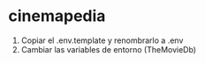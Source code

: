 # cinemapedia

1. Copiar el .env.template y renombrarlo a .env
2. Cambiar las variables de entorno (TheMovieDb)